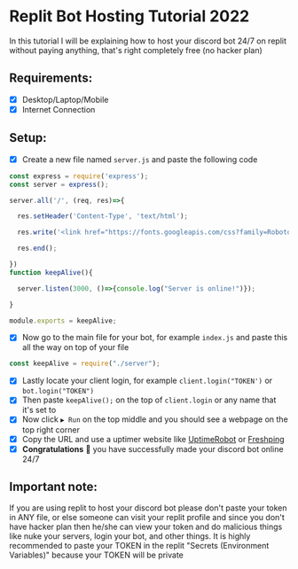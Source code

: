 # Replit Bot Hosting Tutorial 2022 
In this tutorial I will be explaining how to host your discord bot 24/7 on replit without paying anything, that's right completely free (no hacker plan)

## Requirements:
- [x] Desktop/Laptop/Mobile 
- [x] Internet Connection

## Setup:
- [x] Create a new file named `server.js` and paste the following code 
```javascript
const express = require('express');
const server = express();

server.all('/', (req, res)=>{

  res.setHeader('Content-Type', 'text/html');

  res.write('<link href="https://fonts.googleapis.com/css?family=Roboto Condensed" rel="stylesheet"> <style> body {font-family: "Roboto Condensed";font-size: 22px;} <p>Hosting Active</p>');

  res.end();

})
function keepAlive(){

  server.listen(3000, ()=>{console.log("Server is online!")});

}

module.exports = keepAlive;
```

- [x] Now go to the main file for your bot, for example `index.js` and paste this all the way on top of your file 
```javascript
const keepAlive = require("./server");
```
- [x] Lastly locate your client login, for example `client.login("TOKEN')` or `bot.login("TOKEN")`
- [x] Then paste `keepAlive();` on the top of `client.login` or any name that it's set to
- [x] Now click `▶️ Run` on the top middle and you should see a webpage on the top right corner
- [x] Copy the URL and use a uptimer website like [UptimeRobot](https://uptimerobot.com) or [Freshping](https://www.freshworks.com/website-monitoring/)
- [x] **Congratulations** 🎊 you have successfully made your discord bot online 24/7

## Important note:
If you are using replit to host your discord bot please don't paste your token in ANY file, or else someone can visit your replit profile and since you don't have hacker plan then he/she can view your token and do malicious things like nuke your servers, login your bot, and other things. It is highly recommended to paste your TOKEN in the replit "Secrets (Environment Variables)" because your TOKEN will be private

